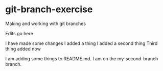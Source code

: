 # git-branch-exercise
Making and working with git branches

Edits go here

I have made some changes
I added a thing
I added a second thing
Third thing added now

I am adding some things to README.md. I am on the my-second-branch branch.

